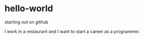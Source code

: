 # hello-world
starting out on github

I work in a restaurant and I want to start a career as a programmer. 

